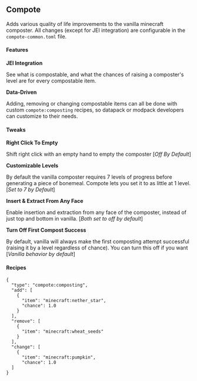 ## Compote

Adds various quality of life improvements to the vanilla minecraft composter. All changes (except for JEI integration) are configurable in the `compote-common.toml` file.

#### Features

__JEI Integration__

See what is compostable, and what the chances of raising a composter's level are for every compostable item.

__Data-Driven__

Adding, removing or changing compostable items can all be done with custom `compote:composting` recipes, so datapack or modpack developers can customize to their needs. 

#### Tweaks

__Right Click To Empty__

Shift right click with an empty hand to empty the composter [_Off By Default_]

__Customizable Levels__

By default the vanilla composter requires 7 levels of progress before generating a piece of bonemeal. Compote lets you set it to as little at 1 level. [_Set to 7 by Default_]

__Insert & Extract From Any Face__

Enable insertion and extraction from any face of the composter, instead of just top and bottom in vanilla. [_Both set to off by default_]

__Turn Off First Compost Success__

By default, vanilla will always make the first composting attempt successful (raising it by a level regardless of chance). You can turn this off if you want [_Vanilla behavior by default_]


#### Recipes

```
{
  "type": "compote:composting",
  "add": [
    {
      "item": "minecraft:nether_star",
      "chance": 1.0
    }
  ],
  "remove": [
    {
      "item": "minecraft:wheat_seeds"
    }
  ],
  "change": [
    {
      "item": "minecraft:pumpkin",
      "chance": 1.0
  ]
}
```
